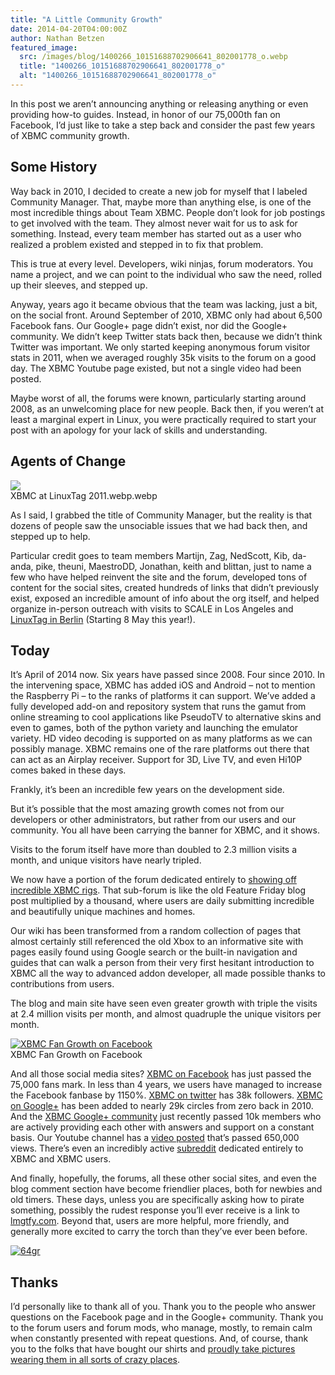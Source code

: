 ```yaml
---
title: "A Little Community Growth"
date: 2014-04-20T04:00:00Z
author: Nathan Betzen
featured_image:
  src: /images/blog/1400266_10151688702906641_802001778_o.webp
  title: "1400266_10151688702906641_802001778_o"
  alt: "1400266_10151688702906641_802001778_o"
---
```


In this post we aren’t announcing anything or releasing anything or even providing how-to guides. Instead, in honor of our 75,000th fan on Facebook, I’d just like to take a step back and consider the past few years of XBMC community growth.

## Some History

Way back in 2010, I decided to create a new job for myself that I labeled Community Manager. That, maybe more than anything else, is one of the most incredible things about Team XBMC. People don’t look for job postings to get involved with the team. They almost never wait for us to ask for something. Instead, every team member has started out as a user who realized a problem existed and stepped in to fix that problem.

This is true at every level. Developers, wiki ninjas, forum moderators. You name a project, and we can point to the individual who saw the need, rolled up their sleeves, and stepped up.

Anyway, years ago it became obvious that the team was lacking, just a bit, on the social front. Around September of 2010, XBMC only had about 6,500 Facebook fans. Our Google+ page didn’t exist, nor did the Google+ community. We didn’t keep Twitter stats back then, because we didn’t think Twitter was important. We only started keeping anonymous forum visitor stats in 2011, when we averaged roughly 35k visits to the forum on a good day. The XBMC Youtube page existed, but not a single video had been posted.

Maybe worst of all, the forums were known, particularly starting around 2008, as an unwelcoming place for new people. Back then, if you weren’t at least a marginal expert in Linux, you were practically required to start your post with an apology for your lack of skills and understanding.

## Agents of Change

[![](/images/blog/db7b479-e1305360425611.jpeg)](/images/blog/db7b479-e1305360425611.jpeg)  
 XBMC at LinuxTag 2011.webp.webp

As I said, I grabbed the title of Community Manager, but the reality is that dozens of people saw the unsociable issues that we had back then, and stepped up to help.

Particular credit goes to team members Martijn, Zag, NedScott, Kib, da-anda, pike, theuni, MaestroDD, Jonathan, keith and blittan, just to name a few who have helped reinvent the site and the forum, developed tons of content for the social sites, created hundreds of links that didn’t previously exist, exposed an incredible amount of info about the org itself, and helped organize in-person outreach with visits to SCALE in Los Angeles and [LinuxTag in Berlin](https://kodi.wiki/meet-us-at-linuxtag-2014/) (Starting 8 May this year!).

## Today

It’s April of 2014 now. Six years have passed since 2008. Four since 2010. In the intervening space, XBMC has added iOS and Android – not to mention the Raspberry Pi – to the ranks of platforms it can support. We’ve added a fully developed add-on and repository system that runs the gamut from online streaming to cool applications like PseudoTV to alternative skins and even to games, both of the python variety and launching the emulator variety. HD video decoding is supported on as many platforms as we can possibly manage. XBMC remains one of the rare platforms out there that can act as an Airplay receiver. Support for 3D, Live TV, and even Hi10P comes baked in these days.

Frankly, it’s been an incredible few years on the development side.

But it’s possible that the most amazing growth comes not from our developers or other administrators, but rather from our users and our community. You all have been carrying the banner for XBMC, and it shows.

Visits to the forum itself have more than doubled to 2.3 million visits a month, and unique visitors have nearly tripled.

We now have a portion of the forum dedicated entirely to [showing off incredible XBMC rigs](https://forum.kodi.tv/forumdisplay.php?fid=202 "XBMC Showcase"). That sub-forum is like the old Feature Friday blog post multiplied by a thousand, where users are daily submitting incredible and beautifully unique machines and homes.

Our wiki has been transformed from a random collection of pages that almost certainly still referenced the old Xbox to an informative site with pages easily found using Google search or the built-in navigation and guides that can walk a person from their very first hesitant introduction to XBMC all the way to advanced addon developer, all made possible thanks to contributions from users.

The blog and main site have seen even greater growth with triple the visits at 2.4 million visits per month, and almost quadruple the unique visitors per month.

[![XBMC Fan Growth on Facebook ](/images/blog/Screen-Shot-2014-04-17-at-2.24.38-PM-300x182.webp)](/images/blog/Screen-Shot-2014-04-17-at-2.24.38-PM.webp)  
 XBMC Fan Growth on Facebook

And all those social media sites? [XBMC on Facebook](https://www.facebook.com/XBMC "XBMC on Facebook") has just passed the 75,000 fans mark. In less than 4 years, we users have managed to increase the Facebook fanbase by 1150%. [XBMC on twitter](https://twitter.com/xbmc "XBMC on Twitter") has 38k followers. [XBMC on Google+](https://plus.google.com/+XBMC/posts "XBMC on Google Plus") has been added to nearly 29k circles from zero back in 2010. And the [XBMC Google+ community](https://plus.google.com/communities/103500025928494876747 "XBMC Google Plus Community") just recently passed 10k members who are actively providing each other with answers and support on a constant basis. Our Youtube channel has a [video posted](https://www.youtube.com/watch?v=4NR57ELY28s "XBMC on the Raspberry Pi") that’s passed 650,000 views. There’s even an incredibly active [subreddit](https://www.reddit.com/r/xbmc "XBMC on reddit") dedicated entirely to XBMC and XBMC users.

And finally, hopefully, the forums, all these other social sites, and even the blog comment section have become friendlier places, both for newbies and old timers. These days, unless you are specifically asking how to pirate something, possibly the rudest response you’ll ever receive is a link to [lmgtfy.com](https://lmgtfy.app/ "Let Me Google That For You"). Beyond that, users are more helpful, more friendly, and generally more excited to carry the torch than they’ve ever been before.

[![64gr](/images/blog/64gr-199x300.webp)](/images/blog/64gr.webp)

## Thanks

I’d personally like to thank all of you. Thank you to the people who answer questions on the Facebook page and in the Google+ community. Thank you to the forum users and forum mods, who manage, mostly, to remain calm when constantly presented with repeat questions. And, of course, thank you to the folks that have bought our shirts and [proudly take pictures wearing them in all sorts of crazy places](https://forum.kodi.tv/showthread.php?tid=186675 "XBMC Shirt Show Off Page").
